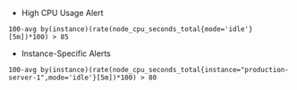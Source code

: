 - High CPU Usage Alert

```
100-avg by(instance)(rate(node_cpu_seconds_total{mode='idle'}[5m])*100) > 85
```

- Instance-Specific Alerts

```
100-avg by(instance)(rate(node_cpu_seconds_total{instance="production-server-1",mode='idle'}[5m])*100) > 80
```

